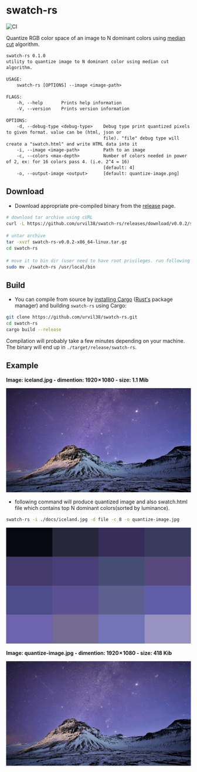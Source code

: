# swatch-rs

![CI](https://github.com/urvil38/swatch-rs/workflows/CI/badge.svg)

Quantize RGB color space of an image to N dominant colors using [median cut](https://en.wikipedia.org/wiki/Median_cut) algorithm.

```
swatch-rs 0.1.0
utility to quantize image to N dominant color using median cut algorithm.

USAGE:
    swatch-rs [OPTIONS] --image <image-path>

FLAGS:
    -h, --help       Prints help information
    -V, --version    Prints version information

OPTIONS:
    -d, --debug-type <debug-type>    Debug type print quantized pixels to given format. value can be (html, json or
                                     file). "file" debug type will create a "swatch.html" and write HTML data into it
    -i, --image <image-path>         Path to an image
    -c, --colors <max-depth>         Number of colors needed in power of 2, ex: for 16 colors pass 4. (i.e. 2^4 = 16)
                                     [default: 4]
    -o, --output-image <output>      [default: quantize-image.png]
```

## Download

- Download appropriate pre-compiled binary from the [release](https://github.com/urvil38/swatch-rs/releases) page.

```bash
# download tar archive using cURL
curl -L https://github.com/urvil38/swatch-rs/releases/download/v0.0.2/swatch-rs-v0.0.2-x86_64-linux.tar.gz > swatch-rs-v0.0.2-x86_64-linux.tar.gz

# untar archive
tar -xvzf swatch-rs-v0.0.2-x86_64-linux.tar.gz
cd swatch-rs

# move it to bin dir (user need to have root privileges. run following command as root using sudo.
sudo mv ./swatch-rs /usr/local/bin
```

## Build

- You can compile from source by [installing Cargo](https://crates.io/install)
([Rust's](https://www.rust-lang.org/) package manager)
and building `swatch-rs` using Cargo:

```bash
git clone https://github.com/urvil38/swatch-rs.git
cd swatch-rs
cargo build --release
```

Compilation will probably take a few minutes depending on your machine. The
binary will end up in `./target/release/swatch-rs`.

## Example

**Image: iceland.jpg - dimention: 1920 × 1080 - size: 1.1 Mib**

![iceland.jpg](./docs/iceland.jpg)


- following command will produce quantized image and also swatch.html file which contains top N dominant colors(sorted by luminance).

```bash
swatch-rs -i ./docs/iceland.jpg -d file -c 8 -o quantize-image.jpg
```

![swatch.html](./docs/swatch.png)


**Image: quantize-image.jpg - dimention: 1920 × 1080 - size: 418 Kib**

![quantize-image](./docs/quantize-image.jpg)
